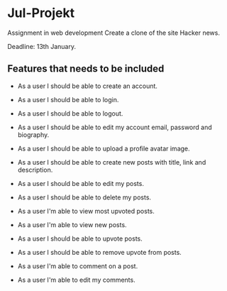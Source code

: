 # Jul-Projekt
Assignment in web development
Create a clone of the site Hacker news. 

Deadline: 13th January.

## Features that needs to be included

* As a user I should be able to create an account.

* As a user I should be able to login.

* As a user I should be able to logout.

* As a user I should be able to edit my account email, password and biography.

* As a user I should be able to upload a profile avatar image.

* As a user I should be able to create new posts with title, link and description.

* As a user I should be able to edit my posts.

* As a user I should be able to delete my posts.

* As a user I'm able to view most upvoted posts.

* As a user I'm able to view new posts.

* As a user I should be able to upvote posts.

* As a user I should be able to remove upvote from posts.

* As a user I'm able to comment on a post.

* As a user I'm able to edit my comments.

